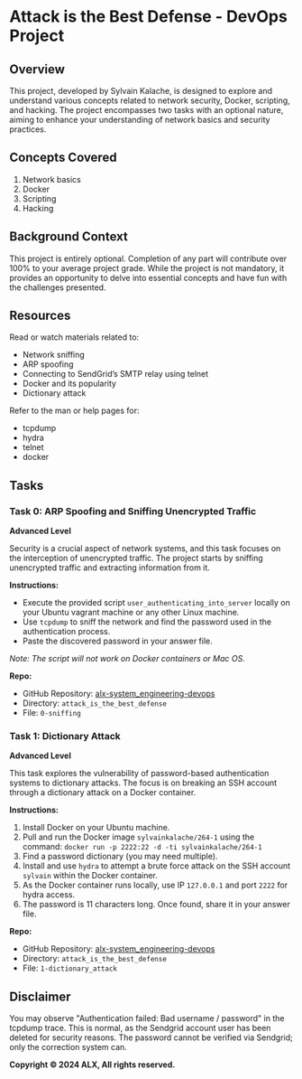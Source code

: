 # Attack is the Best Defense - DevOps Project

## Overview
This project, developed by Sylvain Kalache, is designed to explore and understand various concepts related to network security, Docker, scripting, and hacking. The project encompasses two tasks with an optional nature, aiming to enhance your understanding of network basics and security practices.

## Concepts Covered
1. Network basics
2. Docker
3. Scripting
4. Hacking

## Background Context
This project is entirely optional. Completion of any part will contribute over 100% to your average project grade. While the project is not mandatory, it provides an opportunity to delve into essential concepts and have fun with the challenges presented.

## Resources
Read or watch materials related to:
- Network sniffing
- ARP spoofing
- Connecting to SendGrid’s SMTP relay using telnet
- Docker and its popularity
- Dictionary attack

Refer to the man or help pages for:
- tcpdump
- hydra
- telnet
- docker

## Tasks

### Task 0: ARP Spoofing and Sniffing Unencrypted Traffic
**Advanced Level**

Security is a crucial aspect of network systems, and this task focuses on the interception of unencrypted traffic. The project starts by sniffing unencrypted traffic and extracting information from it.

**Instructions:**
- Execute the provided script `user_authenticating_into_server` locally on your Ubuntu vagrant machine or any other Linux machine.
- Use `tcpdump` to sniff the network and find the password used in the authentication process.
- Paste the discovered password in your answer file.

*Note: The script will not work on Docker containers or Mac OS.*

**Repo:**
- GitHub Repository: [alx-system_engineering-devops](https://github.com/Lelaabk/alx-system_engineering-devops)
- Directory: `attack_is_the_best_defense`
- File: `0-sniffing`

### Task 1: Dictionary Attack
**Advanced Level**

This task explores the vulnerability of password-based authentication systems to dictionary attacks. The focus is on breaking an SSH account through a dictionary attack on a Docker container.

**Instructions:**
1. Install Docker on your Ubuntu machine.
2. Pull and run the Docker image `sylvainkalache/264-1` using the command: `docker run -p 2222:22 -d -ti sylvainkalache/264-1`
3. Find a password dictionary (you may need multiple).
4. Install and use `hydra` to attempt a brute force attack on the SSH account `sylvain` within the Docker container.
5. As the Docker container runs locally, use IP `127.0.0.1` and port `2222` for hydra access.
6. The password is 11 characters long. Once found, share it in your answer file.

**Repo:**
- GitHub Repository: [alx-system_engineering-devops](https://github.com/Lelaabk/alx-system_engineering-devops)
- Directory: `attack_is_the_best_defense`
- File: `1-dictionary_attack`

## Disclaimer
You may observe "Authentication failed: Bad username / password" in the tcpdump trace. This is normal, as the Sendgrid account user has been deleted for security reasons. The password cannot be verified via Sendgrid; only the correction system can.

**Copyright © 2024 ALX, All rights reserved.**
